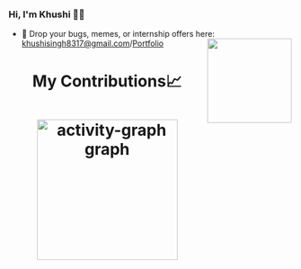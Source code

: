 ### Hi, I'm Khushi 💁‍♀️

- 💌 Drop your bugs, memes, or internship offers here: [khushisingh8317@gmail.com](mailto:khushisingh8317@gmail.com)/[Portfolio](https://khushisingh-tau.vercel.app/)<img align="right" src="https://user-images.githubusercontent.com/5713670/87202985-820dcb80-c2b6-11ea-9f56-7ec461c497c3.gif" width="150"/>
 <h1 align = center> My Contributions📈 <h1>
 <div align="center">
  <img src="https://github-readme-activity-graph.vercel.app/graph?username=mekhushi&radius=16&theme=github-dark&area=true&order=5" height="250" alt="activity-graph graph" />
</div>
 



 
